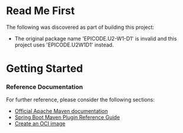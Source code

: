 # Read Me First
The following was discovered as part of building this project:

* The original package name 'EPICODE.U2-W1-D1' is invalid and this project uses 'EPICODE.U2W1D1' instead.

# Getting Started

### Reference Documentation
For further reference, please consider the following sections:

* [Official Apache Maven documentation](https://maven.apache.org/guides/index.html)
* [Spring Boot Maven Plugin Reference Guide](https://docs.spring.io/spring-boot/docs/3.1.5/maven-plugin/reference/html/)
* [Create an OCI image](https://docs.spring.io/spring-boot/docs/3.1.5/maven-plugin/reference/html/#build-image)

